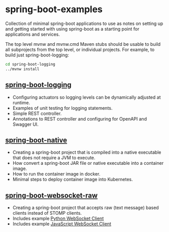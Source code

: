 # spring-boot-examples

Collection of minimal spring-boot applications to use as notes on setting
up and getting started with using spring-boot as a starting point for
applications and services.

The top level mvnw and mvnw.cmd Maven stubs should be usable to build all
subprojects from the top level, or individual projects. For example, to
build just spring-boot-logging:

```sh
cd spring-boot-logging
../mvnw install
```

## [spring-boot-logging](spring-boot-logging/README.md)

* Configuring actuators so logging levels can be dynamically adjusted at
runtime.
* Examples of unit testing for logging statements.
* Simple REST controller.
* Annotations to REST controller and configuring for OpenAPI and Swagger UI.

## [spring-boot-native](spring-boot-native/README.md)

* Creating a spring-boot project that is compiled into a native executable
that does not require a JVM to execute.
* How convert a spring-boot JAR file or native executable into a container
image.
* How to run the container image in docker.
* Minimal steps to deploy container image into Kubernetes.

## [spring-boot-websocket-raw](spring-boot-websocket-raw/README.md)

* Creating a spring-boot project that accepts raw (text message) based
clients instead of STOMP clients.
* Includes example [Python WebSocket Client](spring-boot-web-socket-raw/src/examples/python/websocket-client.py) 
* Includes example [JavaScript WebSocket Client](spring-boot-web-socket-raw/src/examples/javascript/websocket-client.js) 
